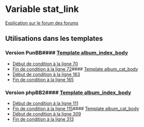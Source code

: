 # Variable stat_link
[Explication sur le forum des forums](http://forum.forumactif.com/t294113-listing-des-variables#stat_link)
## Utilisations dans les templates
### Version PunBB#### [Template album_index_body](punbb/album_index_body.md)
* [Début de condition à la ligne 70](../punbb/album_index_body.tpl#L70)
* [Fin de condition à la ligne 72](../punbb/album_index_body.tpl#L72)#### [Template album_cat_body](punbb/album_cat_body.md)
* [Début de condition à la ligne 163](../punbb/album_cat_body.tpl#L163)
* [Fin de condition à la ligne 165](../punbb/album_cat_body.tpl#L165)
### Version phpBB2#### [Template album_index_body](subsilver/album_index_body.md)
* [Début de condition à la ligne 111](../subsilver/album_index_body.tpl#L111)
* [Fin de condition à la ligne 115](../subsilver/album_index_body.tpl#L115)#### [Template album_cat_body](subsilver/album_cat_body.md)
* [Début de condition à la ligne 309](../subsilver/album_cat_body.tpl#L309)
* [Fin de condition à la ligne 313](../subsilver/album_cat_body.tpl#L313)